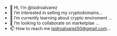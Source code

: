- 👋 Hi, I’m @isidroalvarez
- 👀 I’m interested in selling my cryptodomains...
- 🌱 I’m currently learning about crypto enviroment ...
- 💞️ I’m looking to collaborate on marketplae ...
- 📫 How to reach me isidroalvarez50@gmail.com...

<!---
isidroalvarez/isidroalvarez is a ✨ special ✨ repository because its `README.md` (this file) appears on your GitHub profile.
You can click the Preview link to take a look at your changes.
--->
